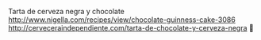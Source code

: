 Tarta de cerveza negra y chocolate	http://www.nigella.com/recipes/view/chocolate-guinness-cake-3086	http://cerveceraindependiente.com/tarta-de-chocolate-y-cerveza-negra
਍
